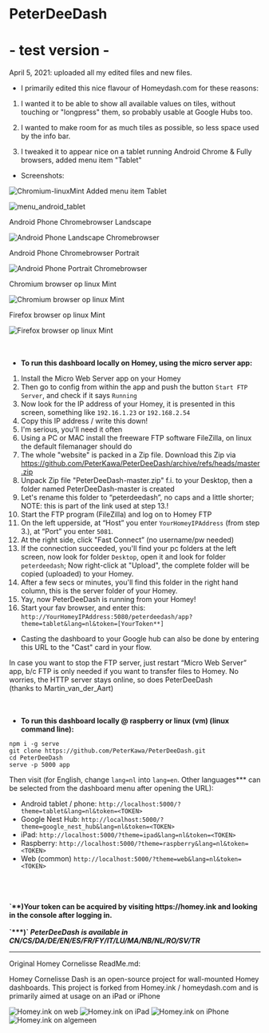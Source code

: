 # PeterDeeDash 
#
# - test version -
April 5, 2021: uploaded all my edited files and new files.

- I primarily edited this nice flavour of Homeydash.com for these reasons:

1) I wanted it to be able to show all available values on tiles, without touching or "longpress" them, so probably usable at Google Hubs too.

2) I wanted to make room for as much tiles as possible, so less space used by the info bar.

3) I tweaked it to appear nice on a tablet running Android Chrome & Fully browsers, added menu item "Tablet"

- Screenshots: 

![Chromium-linuxMint](https://user-images.githubusercontent.com/74005072/113612906-ba2d1980-9650-11eb-918b-716632d4c5f8.png)
Added menu item Tablet

![menu_android_tablet](https://user-images.githubusercontent.com/74005072/113604096-15590f00-9645-11eb-85ef-d8af62dbce1e.png)

Android Phone Chromebrowser Landscape

![Android Phone Landscape Chromebrowser](https://user-images.githubusercontent.com/74005072/113604159-2b66cf80-9645-11eb-8d57-86a960d8acda.jpg)

Android Phone Chromebrowser Portrait

![Android Phone Portrait Chromebrowser](https://user-images.githubusercontent.com/74005072/113604179-2efa5680-9645-11eb-9dff-f002c610f819.jpg)

Chromium browser op linux Mint

![Chromium browser op linux Mint](https://user-images.githubusercontent.com/74005072/113604196-3457a100-9645-11eb-8dfb-5872ea1b6320.png)

Firefox browser op linux Mint

![Firefox browser op linux Mint](https://user-images.githubusercontent.com/74005072/113604135-24d85800-9645-11eb-9818-b430dff2e6ec.png)
</br>
</br>
</br>
- <B>To run this dashboard locally on Homey, using the micro server app: </B> 
1. Install the Micro Web Server app on your Homey
2. Then go to config from within the app and push the button `Start FTP Server`, and check if it says `Running`
3. Now look for the IP address of your Homey, it is presented in this screen, something like `192.16.1.23` or `192.168.2.54`
4. Copy this IP address / write this down!
5. I'm serious, you'll need it often
6. Using a PC or MAC install the freeware FTP software FileZilla, on linux the default filemanager should do
7. The whole "website" is packed in a Zip file. Download this Zip via https://github.com/PeterKawa/PeterDeeDash/archive/refs/heads/master.zip
8. Unpack Zip file "PeterDeeDash-master.zip" f.i. to your Desktop, then a folder named PeterDeeDash-master is created
9. Let's rename this folder to “peterdeedash”, no caps and a little shorter; NOTE: this is part of the link used at step 13.!
10. Start the FTP program (FileZilla) and log on to Homey FTP
11. On the left upperside, at “Host” you enter `YourHomeyIPAddress` (from step 3.), at “Port” you enter `5081`.
12. At the right side, click "Fast Connect” (no username/pw needed)
13. If the connection succeeded, you'll find your pc folders at the left screen, now look for folder `Desktop`, open it and look for folder `peterdeedash`; Now right-click at "Upload", the complete folder will be copied (uploaded) to your Homey.
16. After a few secs or minutes, you'll find this folder in the right hand column, this is the server folder of your Homey.
17. Yay, now PeterDeeDash is running from your Homey!
18. Start your fav browser, and enter this:</br>
`http://YourHomeyIPAddress:5080/peterdeedash/app?theme=tablet&lang=nl&token=[YourToken**]`<br>
- Casting the dashboard to your Google hub can also be done by entering this URL to the "Cast" card in your flow.

In case you want to stop the FTP server, just restart “Micro Web Server” app, b/c FTP is only needed if you want to transfer files to Homey. No worries, the HTTP server stays online, so does PeterDeeDash
</br> 
(thanks to Martin_van_der_Aart)
</br>
</br>
</br>
- <B>To run this dashboard locally @ raspberry or linux (vm) (linux command line):</B>
```
npm i -g serve
git clone https://github.com/PeterKawa/PeterDeeDash.git
cd PeterDeeDash
serve -p 5000 app
```

Then visit (for English, change `lang=nl` into `lang=en`. Other languages*** can be selected from the dashboard menu after opening the URL):</br>
- Android tablet / phone: `http://localhost:5000/?theme=tablet&lang=nl&token=<TOKEN>`</br>
- Google Nest Hub: `http://localhost:5000/?theme=google_nest_hub&lang=nl&token=<TOKEN>`</br>
- iPad: `http://localhost:5000/?theme=ipad&lang=nl&token=<TOKEN>`</br>
- Raspberry: `http://localhost:5000/?theme=raspberry&lang=nl&token=<TOKEN>`</br>
- Web (common) `http://localhost:5000/?theme=web&lang=nl&token=<TOKEN>`</br>
</br>
</br>
</br>
<b>`**)Your token can be acquired by visiting https://homey.ink and looking in the console after logging in.
</br>
</br>
`***)` <I>PeterDeeDash is available in CN/CS/DA/DE/EN/ES/FR/FY/IT/LU/MA/NB/NL/RO/SV/TR</I></b>




--------------------------------------------------



Original Homey Cornelisse ReadMe.md:

Homey Cornelisse Dash is an open-source project for wall-mounted Homey dashboards.
This project is forked from Homey.ink / homeydash.com and is primarily aimed at usage on an iPad or iPhone

![Homey.ink on web](https://raw.githubusercontent.com/Homeycornelisse/homey.ink/master/assets/devices/web/web.png)
![Homey.ink on iPad](https://raw.githubusercontent.com/Homeycornelisse/homey.ink/master/assets/devices/ipad/ipad.png)
![Homey.ink on iPhone](https://raw.githubusercontent.com/Homeycornelisse/homey.ink/master/assets/devices/iphone/iphone.png)
![Homey.ink on algemeen](https://raw.githubusercontent.com/Homeycornelisse/homey.ink/master/assets/devices/algemeen/brandmeld.png)
